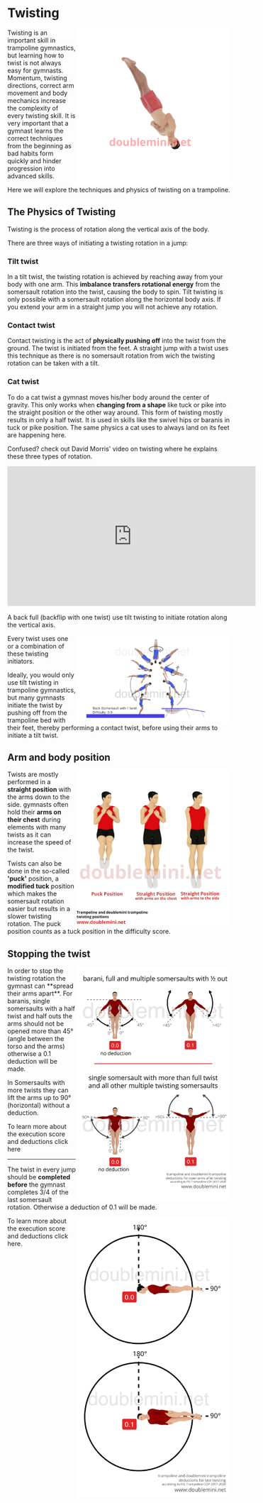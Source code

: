 # Twisting

<img style="float: right; clear: right;" src="../assets/Images/Twisting-introgif-005.gif" width="350">

Twisting is an important skill in trampoline gymnastics, but learning how to twist is not always easy for gymnasts. Momentum, twisting directions, correct arm movement and body mechanics increase the complexity of every twisting skill. It is very important that a gymnast learns the correct techniques from the beginning as bad habits form quickly and hinder progression into advanced skills.

Here we will explore the techniques and physics of twisting on a trampoline.


## The Physics of Twisting

Twisting is the process of rotation along the vertical axis of the body.

There are three ways of initiating a twisting rotation in a jump:

### Tilt twist

In a tilt twist, the twisting rotation is achieved by reaching away from your body with one arm. This **imbalance transfers rotational energy** from the somersault rotation into the twist, causing the body to spin. Tilt twisting is only possible with a somersault rotation along the horizontal body axis. If you extend your arm in a straight jump you will not achieve any rotation.

### Contact twist

Contact twisting is the act of **physically pushing off** into the twist from the ground. The twist is initiated from the feet. A straight jump with a twist uses this technique as there is no somersault rotation from wich the twisting rotation can be taken with a tilt. 

### Cat twist
To do a cat twist a gymnast moves his/her body around the center of gravity. This only works when **changing from a shape** like tuck or pike into the straight position or the other way around. This form of twisting mostly results in only a half twist. It is used in skills like the swivel hips or baranis in tuck or pike position. The same physics a cat uses to always land on its feet are happening here.

Confused? check out David Morris' video on twisting where he explains these three types of rotation.

<iframe width="560" height="315" src="https://www.youtube-nocookie.com/embed/v4ar1ZmzLps?si=u4hgUZzo_w1cDi_Y" title="YouTube video player" frameborder="0" allow="accelerometer; autoplay; clipboard-write; encrypted-media; gyroscope; picture-in-picture; web-share" allowfullscreen></iframe>

A back full (backflip with one twist) use tilt twisting to initiate rotation along the vertical axis.

<img style="float: right; clear: right;" src="../assets/Images\Back Full double mini trampoline dismount 01.jpg" width="350">

Every twist uses one or a combination of these twisting initiators.  

Ideally, you would only use tilt twisting in trampoline gymnastics, but many gymnasts initiate the twist by pushing off from the trampoline bed with their feet, thereby performing a contact twist, before using their arms to initiate a tilt twist.  

## Arm and body position

<img style="float: right; clear: right;" src="../assets/Images/twisting-positions-gif-003.gif" width="350">

Twists are mostly performed in a **straight position** with the arms down to the side. gymnasts often hold their **arms on their chest** during elements with many twists as it can increase the speed of the twist.  

Twists can also be done in the so-called **'puck'** position, a **modified tuck** position which makes the somersault rotation easier but results in a slower twisting rotation. The puck position counts as a tuck position in the difficulty score.

## Stopping the twist
<img style="float: right; clear: right;" src="../assets/Images/Twisting Arms deductions01-02-02.jpg" width="350">
In order to stop the twisting rotation the gymnast can **spread their arms apart**. For baranis, single somersaults with a half twist and half outs the arms should not be opened more than 45° (angle between the torso and the arms) otherwise a 0.1 deduction will be made.


In Somersaults with more twists they can lift the arms up to 90° (horizontal) without a deduction.

To learn more about the execution score and deductions click here
___
The twist in every jump should be **completed before** the gymnast completes 3/4 of the last somersault rotation. Otherwise a deduction of 0.1 will be made.

<img style="float: right; clear: right;" src="../assets/Images/Twisting finish deductions02-01.jpg" width="350">


To learn more about the execution score and deductions click here.
